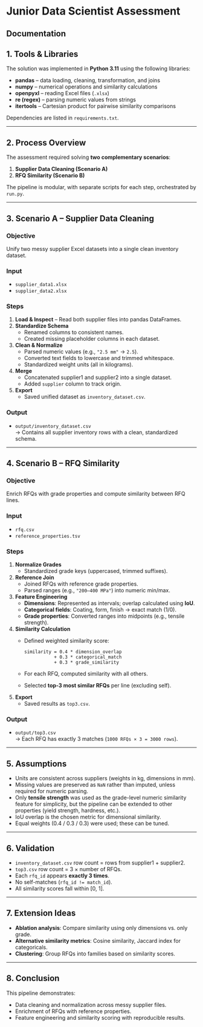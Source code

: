 # Junior Data Scientist Assessment  
## Documentation

## 1. Tools & Libraries

The solution was implemented in **Python 3.11** using the following libraries:

- **pandas** – data loading, cleaning, transformation, and joins  
- **numpy** – numerical operations and similarity calculations  
- **openpyxl** – reading Excel files (`.xlsx`)  
- **re (regex)** – parsing numeric values from strings  
- **itertools** – Cartesian product for pairwise similarity comparisons  

Dependencies are listed in `requirements.txt`.

---

## 2. Process Overview

The assessment required solving **two complementary scenarios**:

1. **Supplier Data Cleaning (Scenario A)**  
2. **RFQ Similarity (Scenario B)**  

The pipeline is modular, with separate scripts for each step, orchestrated by `run.py`.

---

## 3. Scenario A – Supplier Data Cleaning

### Objective
Unify two messy supplier Excel datasets into a single clean inventory dataset.

### Input
- `supplier_data1.xlsx`  
- `supplier_data2.xlsx`

### Steps
1. **Load & Inspect** – Read both supplier files into pandas DataFrames.  
2. **Standardize Schema**  
   - Renamed columns to consistent names.  
   - Created missing placeholder columns in each dataset.  
3. **Clean & Normalize**  
   - Parsed numeric values (e.g., `"2.5 mm"` → `2.5`).  
   - Converted text fields to lowercase and trimmed whitespace.  
   - Standardized weight units (all in kilograms).  
4. **Merge**  
   - Concatenated supplier1 and supplier2 into a single dataset.  
   - Added `supplier` column to track origin.  
5. **Export**  
   - Saved unified dataset as `inventory_dataset.csv`.

### Output
- `output/inventory_dataset.csv`  
  → Contains all supplier inventory rows with a clean, standardized schema.

---

## 4. Scenario B – RFQ Similarity

### Objective
Enrich RFQs with grade properties and compute similarity between RFQ lines.

### Input
- `rfq.csv`  
- `reference_properties.tsv`

### Steps
1. **Normalize Grades**  
   - Standardized grade keys (uppercased, trimmed suffixes).  
2. **Reference Join**  
   - Joined RFQs with reference grade properties.  
   - Parsed ranges (e.g., `"200–400 MPa"`) into numeric min/max.  
3. **Feature Engineering**  
   - **Dimensions**: Represented as intervals; overlap calculated using **IoU**.  
   - **Categorical fields**: Coating, form, finish → exact match (1/0).  
   - **Grade properties**: Converted ranges into midpoints (e.g., tensile strength).  
4. **Similarity Calculation**  
   - Defined weighted similarity score:  

     ```
     similarity = 0.4 * dimension_overlap
                + 0.3 * categorical_match
                + 0.3 * grade_similarity
     ```

   - For each RFQ, computed similarity with all others.  
   - Selected **top-3 most similar RFQs** per line (excluding self).  
5. **Export**  
   - Saved results as `top3.csv`.

### Output
- `output/top3.csv`  
  → Each RFQ has exactly 3 matches (`1000 RFQs × 3 = 3000 rows`).

---

## 5. Assumptions

- Units are consistent across suppliers (weights in kg, dimensions in mm).  
- Missing values are preserved as `NaN` rather than imputed, unless required for numeric parsing.  
- Only **tensile strength** was used as the grade-level numeric similarity feature for simplicity, but the pipeline can be extended to other properties (yield strength, hardness, etc.).  
- IoU overlap is the chosen metric for dimensional similarity.  
- Equal weights (0.4 / 0.3 / 0.3) were used; these can be tuned.  

---

## 6. Validation

- `inventory_dataset.csv` row count = rows from supplier1 + supplier2.  
- `top3.csv` row count = 3 × number of RFQs.  
- Each `rfq_id` appears **exactly 3 times**.  
- No self-matches (`rfq_id != match_id`).  
- All similarity scores fall within [0, 1].

---

## 7. Extension Ideas

- **Ablation analysis**: Compare similarity using only dimensions vs. only grade.  
- **Alternative similarity metrics**: Cosine similarity, Jaccard index for categoricals.  
- **Clustering**: Group RFQs into families based on similarity scores.  

---

## 8. Conclusion

This pipeline demonstrates:  
- Data cleaning and normalization across messy supplier files.  
- Enrichment of RFQs with reference properties.  
- Feature engineering and similarity scoring with reproducible results.  
